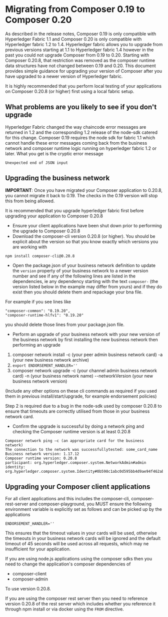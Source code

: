 # Migrating from Composer 0.19 to Composer 0.20
As described in the release notes, Composer 0.19 is only compatible with Hyperledger Fabric 1.1 and Composer 0.20 is only compatible with Hyperledger fabric 1.2 to 1.4. Hyperledger fabric allows you to upgrade from previous versions starting at 1.1 to Hyperledger fabric 1.4 however in the past you could not upgrade Composer from 0.19 to 0.20. Starting with Composer 0.20.8, that restriction was removed as the composer runtime data structures have not changed between 0.19 and 0.20. This document provides simple guidance for upgrading your version of Composer after you have upgraded to a newer version of Hyperledger fabric.

It is highly recommended that you perform local testing of your applications on Composer 0.20.8 (or higher) first using a local fabric setup.

## What problems are you likely to see if you don't upgrade
Hyperledger Fabric changed the way chaincode error messages are returned in 1.2 and the corresponding 1.2 release of the node-sdk catered for this change. Composer 0.19 requires the node sdk for fabric 1.1 which cannot handle these error messages coming back from the business network and composer runtime logic running on hyperledger fabric 1.2 or later. What you get is the cryptic error message
```
Unexpected end of JSON input
```

## Upgrading the business network

**IMPORTANT**: Once you have migrated your Composer application to 0.20.8, you cannot migrate it back to 0.19. The checks in the 0.19 version will stop this from being allowed.

It is recommended that you upgrade hyperledger fabric first before upgrading your application to Composer 0.20.8

- Ensure your client applications have been shut down prior to performing the upgrade to Composer 0.20.8
- Download the composer-cli version 0.20.8 (or higher). You should be explicit about the version so that you know exactly which versions you are working with

```
npm install composer-cli@0.20.8
```
- Open the package.json of your business network definition to update the `version` property of your business network to a newer version number and see if any of the following lines are listed in the dependencies, ie any dependency starting with the text `composer-` (the version listed below in the example may differ from yours) and if they do exist then you should delete them and repackage your bna file.

 For example if you see lines like
```
"composer-common": "0.19.20",
"composer-runtime-hlfv1": "0.19.20"
```
you should delete those lines from your package.json file.

- Perform an upgrade of your business network with your new version of the business network by first installing the new business network then performing an upgrade

1. composer network install -c (your peer admin business network card) -a (your new business network archive)
2. `export ENDORSEMENT_HANDLER=''`
3. composer network upgrade -c (your channel admin business network card) -n (your business network name) --networkVersion (your new business network version) 

(Include any other options on these cli commands as required if you used them in previous install/start/upgrade, for example endorsement policies)

Step 2 is required due to a bug in the node-sdk used by composer 0.20.8 to ensure that timeouts are correctly utilised from those in your business network card.


- Confirm the upgrade is successful by doing a network ping and checking the Composer runtime version is at least 0.20.8
```
Composer network ping –c (an appropriate card for the business network)
The connection to the network was successfullytested: some_card_name
Business network version: 1.17.12
Composer runtime version: 0.20.8
participant: org.hyperledger.composer.system.NetworkAdmin#admin
identity: org.hyperledger.composer.system.Identity#0b598c1abc0d595bb4d9ae94f462abf5d3a42dbd441e42f94ebc2158d6a9735c
```

## Upgrading your Composer client applications
For all client applications and this includes the composer-cli, composer-rest-server and composer-playground, you MUST ensure the following environment variable is explicitly set as follows and can be picked up by the applications
```
ENDORSEMENT_HANDLER=''
```
This ensures that the timeout values in your cards will be used, otherwise the timeouts in your business network cards will be ignored and the default timeout of 45 seconds will be used across all requests, which may ne insufficient for your application.

If you are using node.js applications using the composer sdks then you need to change the application's composer dependencies of 

- composer-client
- composer-admin

To use version 0.20.8.

If you are using the composer rest server then you need to reference version 0.20.8 of the rest server which includes whether you reference it through npm install or via docker using the `FROM` directive.